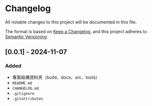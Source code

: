 # Changelog

All notable changes to this project will be documented in this file.

The format is based on [Keep a Changelog](https://keepachangelog.com/en/1.1.0/),
and this project adheres to [Semantic Versioning](https://semver.org/spec/v2.0.0.html).

## [0.0.1] - 2024-11-07

### Added

- 專案結構資料夾（build、docs、src、tools）
- `README.md`
- `CHANGELOG.md`
- `.gitignore`
- `.gitattributes`

